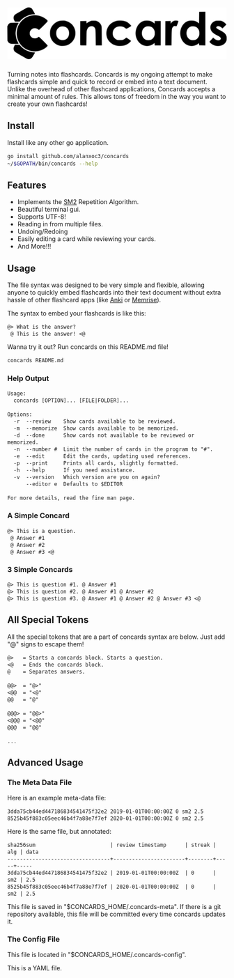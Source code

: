 <!-- @> concards @ Console Cards @ A cool + simple flashcard app. <@ -->
# <img src="logo.svg" />

Turning notes into flashcards. Concards is my ongoing attempt to make
flashcards simple and quick to record or embed into a text document. Unlike the
overhead of other flashcard applications, Concards accepts a minimal amount of
rules. This allows tons of freedom in the way you want to create your own
flashcards!

## Install
Install like any other go application.
``` bash
go install github.com/alanxoc3/concards
~/$GOPATH/bin/concards --help
```

## Features
* Implements the [SM2](https://www.supermemo.com/english/ol/sm2.htm) Repetition Algorithm.
* Beautiful terminal gui.
* Supports UTF-8!
* Reading in from multiple files.
* Undoing/Redoing
* Easily editing a card while reviewing your cards.
* And More!!!

## Usage
The file syntax was designed to be very simple and flexible, allowing anyone to
quickly embed flashcards into their text document without extra hassle of other
flashcard apps (like [Anki](https://apps.ankiweb.net/) or
[Memrise](https://www.memrise.com/)).

The syntax to embed your flashcards is like this:
```
@> What is the answer?
 @ This is the answer! <@
```

Wanna try it out? Run concards on this README.md file!
``` bash
concards README.md
```

### Help Output
```
Usage:
  concards [OPTION]... [FILE|FOLDER]...

Options:
  -r  --review    Show cards available to be reviewed.
  -m  --memorize  Show cards available to be memorized.
  -d  --done      Show cards not available to be reviewed or memorized.
  -n  --number #  Limit the number of cards in the program to "#".
  -e  --edit      Edit the cards, updating used references.
  -p  --print     Prints all cards, slightly formatted.
  -h  --help      If you need assistance.
  -v  --version   Which version are you on again?
      --editor e  Defaults to $EDITOR

For more details, read the fine man page.
```

### A Simple Concard
```
@> This is a question.
 @ Answer #1
 @ Answer #2
 @ Answer #3 <@
```

### 3 Simple Concards
```
@> This is question #1. @ Answer #1
@> This is question #2. @ Answer #1 @ Answer #2
@> This is question #3. @ Answer #1 @ Answer #2 @ Answer #3 <@
```

## All Special Tokens
All the special tokens that are a part of concards syntax are below. Just add
"@" signs to escape them!
```
@>   = Starts a concards block. Starts a question.
<@   = Ends the concards block.
@    = Separates answers.

@@>  = "@>"
<@@  = "<@"
@@   = "@"

@@@> = "@@>"
<@@@ = "<@@"
@@@  = "@@"

...
```

## Advanced Usage

### The Meta Data File
Here is an example meta-data file:
```
3dda75cb44ed447186834541475f32e2 2019-01-01T00:00:00Z 0 sm2 2.5
8525b45f883c05eec46b4f7a88e7f7ef 2020-01-01T00:00:00Z 0 sm2 2.5
```

Here is the same file, but annotated:
```
sha256sum                        | review timestamp      | streak | alg | data
---------------------------------+-----------------------+--------+-----+-----
3dda75cb44ed447186834541475f32e2 | 2019-01-01T00:00:00Z  | 0      | sm2 | 2.5
8525b45f883c05eec46b4f7a88e7f7ef | 2020-01-01T00:00:00Z  | 0      | sm2 | 2.5
```

This file is saved in "$CONCARDS_HOME/.concards-meta". If there is a git repository
available, this file will be committed every time concards updates it.

### The Config File
This file is located in "$CONCARDS_HOME/.concards-config".

This is a YAML file.
